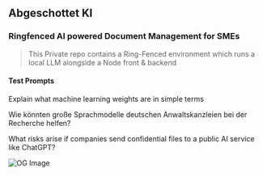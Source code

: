 ## Abgeschottet KI

### Ringfenced AI powered Document Management for SMEs

> This Private repo contains a Ring-Fenced environment which runs a local LLM alongside a Node front & backend


#### Test Prompts

Explain what machine learning weights are in simple terms

Wie könnten große Sprachmodelle deutschen Anwaltskanzleien bei der Recherche helfen? 

What risks arise if companies send confidential files to a public AI service like ChatGPT?


![OG Image](https://live.staticflickr.com/65535/54676004619_ac1207c621_c.jpg)
